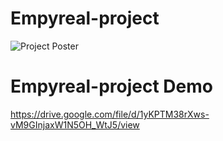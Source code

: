 # Empyreal-project
 
![Project Poster](http://url/to/img.png)

# Empyreal-project Demo
https://drive.google.com/file/d/1yKPTM38rXws-vM9GInjaxW1N5OH_WtJ5/view
